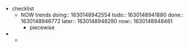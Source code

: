 - checklist
	- NOW trends
	  doing:: 1630148942554
	  todo:: 1630148941880
	  done:: 1630148946772
	  later:: 1630148948280
	  now:: 1630148948461
		- piecewise
-
	-